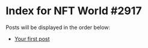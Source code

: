 # Index for NFT World #2917
Posts will be displayed in the order below:

- [Your first post](./001-first.md)

